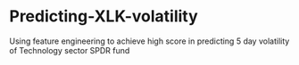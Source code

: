# Predicting-XLK-volatility
Using feature engineering to achieve high score in predicting 5 day volatility of Technology sector SPDR fund

